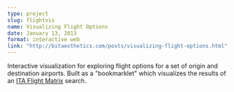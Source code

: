 ```yaml
---
type: project
slug: flightvis
name: Visualizing Flight Options
date: January 13, 2013
format: interactive web
link: "http://bitaesthetics.com/posts/visualizing-flight-options.html"
---
```

Interactive visualization for exploring flight options for a set of origin and destination airports. Built as a "bookmarklet" which visualizes the results of an [ITA Flight Matrix](http://matrix.itasoftware.com) search.
